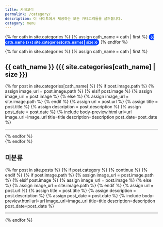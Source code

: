 ```yaml
---
title: 카테고리
permalink: /category/
description: 이 사이트에서 제공하는 모든 카테고리들을 살펴봅니다.
category: menu
---
```


<div id="categories">
  <p>
  {% for cath in site.categories %}
    {% assign cath_name = cath | first %}
    <a style="background-color: #0040ff; color: #fff; border-radius: 10px; padding: 3px 5px; font-size: 12px; font-weight: bold; text-decoration: none;" href="#{{ cath_name }}">{{ cath_name }} {{ site.categories[cath_name] | size }}</a>
  {% endfor %}
  </p>

  {% for cath in site.categories %}
    {% assign cath_name = cath | first %}
    <h2 id="{{ cath_name }}">{{ cath_name }} ({{ site.categories[cath_name] | size }})</h2>
    {% for post in site.categories[cath_name] %}
      {% if post.image.path %}
        {% assign image_url = post.image.path %}
      {% elsif post.image %}
        {% assign image_url = post.image %}
      {% else %}
        {% assign image_url = site.image.path %}
      {% endif %}
      {% assign url = post.url %}
      {% assign title = post.title %}
      {% assign description = post.description %}
      {% assign post_date = post.date %}
      {% include body-preview.html url=url image_url=image_url title=title description=description post_date=post_date %}
      <hr>
    {% endfor %}      
  {% endfor %}

  <h2 id="미분류">미분류</h2>
  {% for post in site.posts %}
    {% if post.category %}
      {% continue %}
    {% endif %}
    {% if post.image.path %}
      {% assign image_url = post.image.path %}
    {% elsif post.image %}
      {% assign image_url = post.image %}
    {% else %}
      {% assign image_url = site.image.path %}
    {% endif %}
    {% assign url = post.url %}
    {% assign title = post.title %}
    {% assign description = post.description %}
    {% assign post_date = post.date %}
    {% include body-preview.html url=url image_url=image_url title=title description=description post_date=post_date %}
    <hr>
  {% endfor %}
</div>